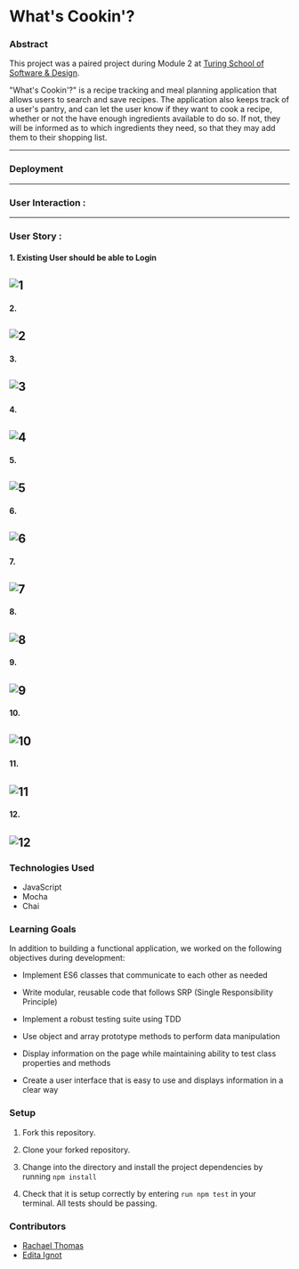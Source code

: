 # What's Cookin'?


### Abstract

 This project was a paired project during Module 2 at [Turing School of Software & Design](https://turing.io/).

 "What's Cookin'?" is a recipe tracking and meal planning application that allows users to search and save recipes. The application also keeps track of a user's pantry, and can let the user know if they want to cook a recipe, whether or not the have enough ingredients available to do so. If not, they will be informed as to which ingredients they need, so that they may add them to their shopping list.
 
---
### Deployment

---
### User Interaction :

---
### User Story : 
#### 1. Existing User should be able to Login
![1](/readme-img/1.png)
---
#### 2.
![2](/readme-img/2.png)
---
#### 3.
![3](/readme-img/3.png)
---
#### 4.
![4](/readme-img/4.png)
---
#### 5.
![5](/readme-img/5.png)
---
#### 6.
![6](/readme-img/6.png)
---
#### 7.
![7](/readme-img/7.png)
---
#### 8.
![8](/readme-img/8.png)
---
#### 9.
![9](/readme-img/9.png)
---
#### 10.
![10](/readme-img/10.png)
---
#### 11.
![11](/readme-img/11.png)
---
#### 12.
![12](/readme-img/12.png)
---
### Technologies Used

* JavaScript
* Mocha
* Chai

### Learning Goals

In addition to building a functional application, we worked on the following objectives during development:

* Implement ES6 classes that communicate to each other as needed

* Write modular, reusable code that follows SRP (Single Responsibility Principle)

* Implement a robust testing suite using TDD

* Use object and array prototype methods to perform data manipulation

* Display information on the page while maintaining ability to test class properties and methods

* Create a user interface that is easy to use and displays information in a clear way

### Setup

1. Fork this repository.

2. Clone your forked repository.

3. Change into the directory and install the project dependencies by running `npm install`

3. Check that it is setup correctly by entering `run npm test` in your terminal. All tests should be passing.

### Contributors

* [Rachael Thomas](https://github.com/rachael-t)
* [Edita Ignot](https://github.com/edignot)
